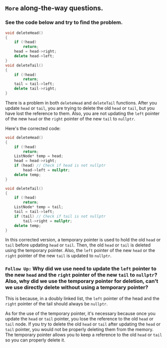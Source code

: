 ## `More` along-the-way questions.

### See the code below and try to find the problem.

```cpp
void deleteHead()
{
    if (!head)
        return;
    head = head->right;
    delete head->left;
}
void deleteTail()
{
    if (!head)
        return;
    tail = tail->left;
    delete tail->right;
}
```

There is a problem in both `deleteHead` and `deleteTail` functions. After you update `head` or `tail`, you are trying to delete the old `head` or `tail`, but you have lost the reference to them. Also, you are not updating the `left` pointer of the new `head` or the `right` pointer of the new `tail` to `nullptr`.

Here's the corrected code:

```cpp
void deleteHead()
{
    if (!head)
        return;
    ListNode* temp = head;
    head = head->right;
    if (head) // Check if head is not nullptr
        head->left = nullptr;
    delete temp;
}

void deleteTail()
{
    if (!head)
        return;
    ListNode* temp = tail;
    tail = tail->left;
    if (tail) // Check if tail is not nullptr
        tail->right = nullptr;
    delete temp;
}
```

In this corrected version, a temporary pointer is used to hold the old `head` or `tail` before updating `head` or `tail`. Then, the old `head` or `tail` is deleted using the temporary pointer. Also, the `left` pointer of the new `head` or the `right` pointer of the new `tail` is updated to `nullptr`.

### `Follow Up:` Why did we use need to update the `left` pointer to the new `head` and the `right` pointer of the new `tail` to `nullptr`? Also, why did we use the temporary pointer for deletion, can't we use directly delete without using a temporary pointer?

This is because, in a doubly linked list, the `left` pointer of the head and the `right` pointer of the tail should always be `nullptr`.

As for the use of the temporary pointer, it's necessary because once you update the `head` or `tail` pointer, you lose the reference to the old `head` or `tail` node. If you try to delete the old `head` or `tail` after updating the `head` or `tail` pointer, you would not be properly deleting them from the memory. The temporary pointer allows you to keep a reference to the old `head` or `tail` so you can properly delete it.
